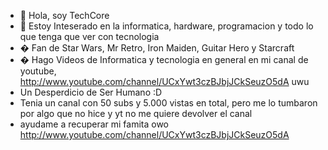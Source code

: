 - 👋 Hola, soy TechCore
- 👀 Estoy Inteserado en la informatica, hardware, programacion y todo lo que tenga que ver con tecnologia
- � Fan de Star Wars, Mr Retro, Iron Maiden, Guitar Hero y Starcraft 
- � Hago Videos de Informatica y tecnologia en general en mi canal de youtube, http://www.youtube.com/channel/UCxYwt3czBJbjJCkSeuzO5dA uwu
- Un Desperdicio de Ser Humano :D
- Tenia un canal con 50 subs y 5.000 vistas en total, pero me lo tumbaron por algo que no hice y yt no me quiere devolver el canal
- ayudame a recuperar mi famita owo http://www.youtube.com/channel/UCxYwt3czBJbjJCkSeuzO5dA
